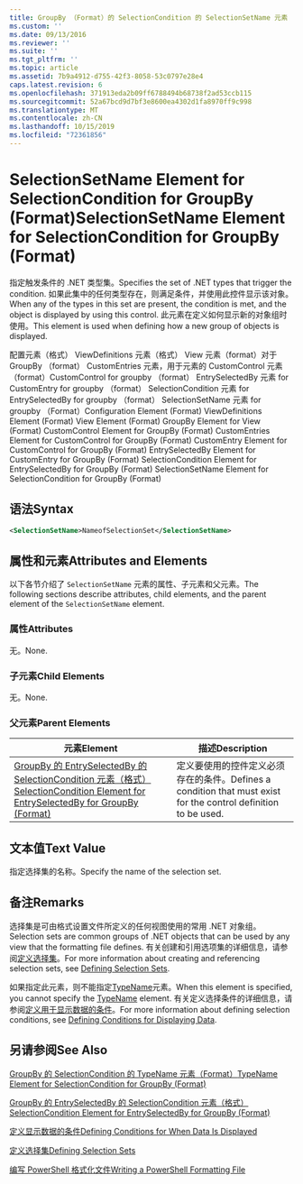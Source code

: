 ```yaml
---
title: GroupBy （Format）的 SelectionCondition 的 SelectionSetName 元素 |Microsoft Docs
ms.custom: ''
ms.date: 09/13/2016
ms.reviewer: ''
ms.suite: ''
ms.tgt_pltfrm: ''
ms.topic: article
ms.assetid: 7b9a4912-d755-42f3-8058-53c0797e28e4
caps.latest.revision: 6
ms.openlocfilehash: 371913eda2b09ff6788494b68738f2ad53ccb115
ms.sourcegitcommit: 52a67bcd9d7bf3e8600ea4302d1fa8970ff9c998
ms.translationtype: MT
ms.contentlocale: zh-CN
ms.lasthandoff: 10/15/2019
ms.locfileid: "72361856"
---
```

# <a name="selectionsetname-element-for-selectioncondition-for-groupby-format"></a><span data-ttu-id="44fad-102">SelectionSetName Element for SelectionCondition for GroupBy (Format)</span><span class="sxs-lookup"><span data-stu-id="44fad-102">SelectionSetName Element for SelectionCondition for GroupBy (Format)</span></span>

<span data-ttu-id="44fad-103">指定触发条件的 .NET 类型集。</span><span class="sxs-lookup"><span data-stu-id="44fad-103">Specifies the set of .NET types that trigger the condition.</span></span> <span data-ttu-id="44fad-104">如果此集中的任何类型存在，则满足条件，并使用此控件显示该对象。</span><span class="sxs-lookup"><span data-stu-id="44fad-104">When any of the types in this set are present, the condition is met, and the object is displayed by using this control.</span></span> <span data-ttu-id="44fad-105">此元素在定义如何显示新的对象组时使用。</span><span class="sxs-lookup"><span data-stu-id="44fad-105">This element is used when defining how a new group of objects is displayed.</span></span>

<span data-ttu-id="44fad-106">配置元素（格式） ViewDefinitions 元素（格式） View 元素（format）对于 GroupBy （format） CustomEntries 元素，用于元素的 CustomControl 元素（format）CustomControl for groupby （format） EntrySelectedBy 元素 for CustomEntry for groupby （format） SelectionCondition 元素 for EntrySelectedBy for groupby （format） SelectionSetName 元素 for groupby （Format）</span><span class="sxs-lookup"><span data-stu-id="44fad-106">Configuration Element (Format) ViewDefinitions Element (Format) View Element (Format) GroupBy Element for View (Format) CustomControl Element for GroupBy (Format) CustomEntries Element for CustomControl for GroupBy (Format) CustomEntry Element for CustomControl for GroupBy (Format) EntrySelectedBy Element for CustomEntry for GroupBy (Format) SelectionCondition Element for EntrySelectedBy for GroupBy (Format) SelectionSetName Element for SelectionCondition for GroupBy (Format)</span></span>

## <a name="syntax"></a><span data-ttu-id="44fad-107">语法</span><span class="sxs-lookup"><span data-stu-id="44fad-107">Syntax</span></span>

```xml
<SelectionSetName>NameofSelectionSet</SelectionSetName>
```

## <a name="attributes-and-elements"></a><span data-ttu-id="44fad-108">属性和元素</span><span class="sxs-lookup"><span data-stu-id="44fad-108">Attributes and Elements</span></span>

<span data-ttu-id="44fad-109">以下各节介绍了 `SelectionSetName` 元素的属性、子元素和父元素。</span><span class="sxs-lookup"><span data-stu-id="44fad-109">The following sections describe attributes, child elements, and the parent element of the `SelectionSetName` element.</span></span>

### <a name="attributes"></a><span data-ttu-id="44fad-110">属性</span><span class="sxs-lookup"><span data-stu-id="44fad-110">Attributes</span></span>

<span data-ttu-id="44fad-111">无。</span><span class="sxs-lookup"><span data-stu-id="44fad-111">None.</span></span>

### <a name="child-elements"></a><span data-ttu-id="44fad-112">子元素</span><span class="sxs-lookup"><span data-stu-id="44fad-112">Child Elements</span></span>

<span data-ttu-id="44fad-113">无。</span><span class="sxs-lookup"><span data-stu-id="44fad-113">None.</span></span>

### <a name="parent-elements"></a><span data-ttu-id="44fad-114">父元素</span><span class="sxs-lookup"><span data-stu-id="44fad-114">Parent Elements</span></span>

|<span data-ttu-id="44fad-115">元素</span><span class="sxs-lookup"><span data-stu-id="44fad-115">Element</span></span>|<span data-ttu-id="44fad-116">描述</span><span class="sxs-lookup"><span data-stu-id="44fad-116">Description</span></span>|
|-------------|-----------------|
|[<span data-ttu-id="44fad-117">GroupBy 的 EntrySelectedBy 的 SelectionCondition 元素（格式）</span><span class="sxs-lookup"><span data-stu-id="44fad-117">SelectionCondition Element for EntrySelectedBy for GroupBy (Format)</span></span>](./selectioncondition-element-for-entryselectedby-for-groupby-format.md)|<span data-ttu-id="44fad-118">定义要使用的控件定义必须存在的条件。</span><span class="sxs-lookup"><span data-stu-id="44fad-118">Defines a condition that must exist for the control definition to be used.</span></span>|

## <a name="text-value"></a><span data-ttu-id="44fad-119">文本值</span><span class="sxs-lookup"><span data-stu-id="44fad-119">Text Value</span></span>

<span data-ttu-id="44fad-120">指定选择集的名称。</span><span class="sxs-lookup"><span data-stu-id="44fad-120">Specify the name of the selection set.</span></span>

## <a name="remarks"></a><span data-ttu-id="44fad-121">备注</span><span class="sxs-lookup"><span data-stu-id="44fad-121">Remarks</span></span>

<span data-ttu-id="44fad-122">选择集是可由格式设置文件所定义的任何视图使用的常用 .NET 对象组。</span><span class="sxs-lookup"><span data-stu-id="44fad-122">Selection sets are common groups of .NET objects that can be used by any view that the formatting file defines.</span></span> <span data-ttu-id="44fad-123">有关创建和引用选项集的详细信息，请参阅[定义选择集](./defining-selection-sets.md)。</span><span class="sxs-lookup"><span data-stu-id="44fad-123">For more information about creating and referencing selection sets, see [Defining Selection Sets](./defining-selection-sets.md).</span></span>

<span data-ttu-id="44fad-124">如果指定此元素，则不能指定[TypeName](./typename-element-for-selectioncondition-for-groupby-format.md)元素。</span><span class="sxs-lookup"><span data-stu-id="44fad-124">When this element is specified, you cannot specify the [TypeName](./typename-element-for-selectioncondition-for-groupby-format.md) element.</span></span> <span data-ttu-id="44fad-125">有关定义选择条件的详细信息，请参阅[定义用于显示数据的条件](./defining-conditions-for-displaying-data.md)。</span><span class="sxs-lookup"><span data-stu-id="44fad-125">For more information about defining selection conditions, see [Defining Conditions for Displaying Data](./defining-conditions-for-displaying-data.md).</span></span>

## <a name="see-also"></a><span data-ttu-id="44fad-126">另请参阅</span><span class="sxs-lookup"><span data-stu-id="44fad-126">See Also</span></span>

[<span data-ttu-id="44fad-127">GroupBy 的 SelectionCondition 的 TypeName 元素（Format）</span><span class="sxs-lookup"><span data-stu-id="44fad-127">TypeName Element for SelectionCondition for GroupBy (Format)</span></span>](./typename-element-for-selectioncondition-for-groupby-format.md)

[<span data-ttu-id="44fad-128">GroupBy 的 EntrySelectedBy 的 SelectionCondition 元素（格式）</span><span class="sxs-lookup"><span data-stu-id="44fad-128">SelectionCondition Element for EntrySelectedBy for GroupBy (Format)</span></span>](./selectioncondition-element-for-entryselectedby-for-groupby-format.md)

[<span data-ttu-id="44fad-129">定义显示数据的条件</span><span class="sxs-lookup"><span data-stu-id="44fad-129">Defining Conditions for When Data Is Displayed</span></span>](./defining-conditions-for-displaying-data.md)

[<span data-ttu-id="44fad-130">定义选择集</span><span class="sxs-lookup"><span data-stu-id="44fad-130">Defining Selection Sets</span></span>](./defining-selection-sets.md)

[<span data-ttu-id="44fad-131">编写 PowerShell 格式化文件</span><span class="sxs-lookup"><span data-stu-id="44fad-131">Writing a PowerShell Formatting File</span></span>](./writing-a-powershell-formatting-file.md)
